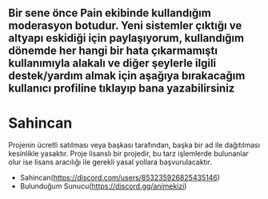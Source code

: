 ## Bir sene önce Pain ekibinde kullandığım moderasyon botudur. Yeni sistemler çıktığı ve altyapı eskidiği için paylaşıyorum, kullandığım dönemde her hangi bir hata çıkarmamıştı kullanımıyla alakalı ve diğer şeylerle ilgili destek/yardım almak için aşağıya bırakacağım kullanıcı profiline tıklayıp bana yazabilirsiniz

# Sahincan

 Projenin ücretli satılması veya başkası tarafından, başka bir ad ile dağıtılması kesinlikle yasaktır. Proje lisanslı bir projedir, bu tarz işlemlerde bulunanlar olur ise lisans aracılığı ile gerekli yasal yollara başvurulacaktır.
 
 
- Sahincan(https://discord.com/users/853235926825435146)
- Bulunduğum Sunucu(https://discord.gg/animekizi)
